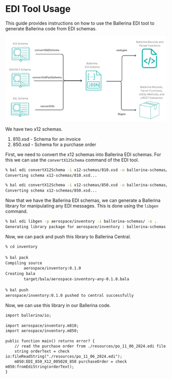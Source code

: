 # EDI Tool Usage

This guide provides instructions on how to use the Ballerina EDI tool to generate Ballerina code from EDI schemas.

![alt text](./inventory-user/resources/image.png)

We have two x12 schemas.
1. 810.xsd - Schema for an invoice
2. 850.xsd - Schema for a purchase order

First, we need to convert the x12 schemas into Ballerina EDI schemas. For this we can use the `convertX12Schema` command of the EDI tool.

``` bash
% bal edi convertX12Schema -i x12-schemas/810.xsd -o ballerina-schemas/810.json
Converting schema x12-schemas/810.xsd...
```

``` bash
% bal edi convertX12Schema -i x12-schemas/850.xsd -o ballerina-schemas/850.json
Converting schema x12-schemas/850.xsd...
```

Now that we have the Ballerina EDI schemas, we can generate a Ballerina library for manipulating any EDI messages. This is done using the `libgen` command.

``` bash
% bal edi libgen -p aerospace/inventory -i ballerina-schemas/ -o .
Generating library package for aerospace/inventory : ballerina-schemas
```
Now, we can pack and push this library to Ballerina Central.

``` bash
% cd inventory

% bal pack
Compiling source
        aerospace/inventory:0.1.0
Creating bala
        target/bala/aerospace-inventory-any-0.1.0.bala

% bal push
aerospace/inventory:0.1.0 pushed to central successfully
```

Now, we can use this library in our Ballerina code.

``` ballerina
import ballerina/io;

import aerospace/inventory.m810;
import aerospace/inventory.m850;

public function main() returns error? {
    // read the purchase order from ./resources/po_11_06_2024.edi file
    string orderText = check io:fileReadString("./resources/po_11_06_2024.edi");
    m850:EDI_850_X12_005020_850 purchaseOrder = check m850:fromEdiString(orderText);
}
```